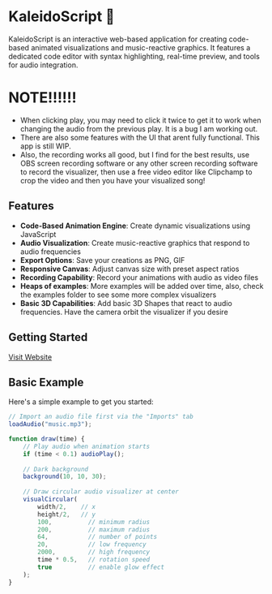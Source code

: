 # KaleidoScript 🎨

KaleidoScript is an interactive web-based application for creating code-based animated visualizations and music-reactive graphics. It features a dedicated code editor with syntax highlighting, real-time preview, and tools for audio integration.

# NOTE!!!!!!

 - When clicking play, you may need to click it twice to get it to work when changing the audio from the previous play. It is a bug I am working out. 
 - There are also some features with the UI that arent fully functional. This app is still WIP.
 - Also, the recording works all good, but I find for the best results, use OBS screen recording software or any other screen recording software to record the visualizer, then use a free video editor like Clipchamp to crop the video and then you have your visualized song!

## Features

- **Code-Based Animation Engine**: Create dynamic visualizations using JavaScript
- **Audio Visualization**: Create music-reactive graphics that respond to audio frequencies
- **Export Options**: Save your creations as PNG, GIF
- **Responsive Canvas**: Adjust canvas size with preset aspect ratios
- **Recording Capability**: Record your animations with audio as video files
- **Heaps of examples**: More examples will be added over time, also, check the examples folder to see some more complex visualizers
- **Basic 3D Capabilities**: Add basic 3D Shapes that react to audio frequencies. Have the camera orbit the visualizer if you desire

## Getting Started

[Visit Website](https://horrelltech.github.io/Kaleido-Script/)

## Basic Example

Here's a simple example to get you started:

```javascript
// Import an audio file first via the "Imports" tab
loadAudio("music.mp3");

function draw(time) {
    // Play audio when animation starts
    if (time < 0.1) audioPlay();
    
    // Dark background
    background(10, 10, 30);
    
    // Draw circular audio visualizer at center
    visualCircular(
        width/2,    // x
        height/2,   // y
        100,          // minimum radius
        200,          // maximum radius
        64,           // number of points
        20,           // low frequency
        2000,         // high frequency
        time * 0.5,   // rotation speed
        true          // enable glow effect
    );
}
